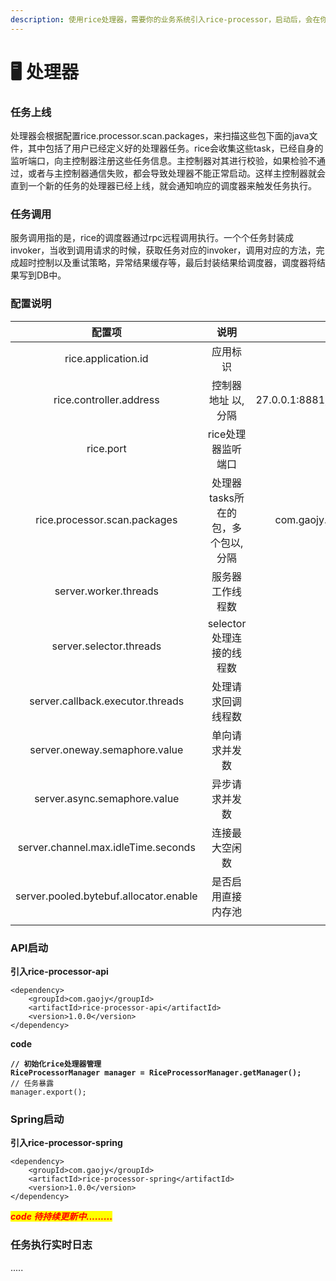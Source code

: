 ```yaml
---
description: 使用rice处理器，需要你的业务系统引入rice-processor，启动后，会在你的系统中新开一个rice端口，提供给rice调度器远程调用。
---
```


# 🖥 处理器

### 任务上线

处理器会根据配置rice.processor.scan.packages，来扫描这些包下面的java文件，其中包括了用户已经定义好的处理器任务。rice会收集这些task，已经自身的监听端口，向主控制器注册这些任务信息。主控制器对其进行校验，如果检验不通过，或者与主控制器通信失败，都会导致处理器不能正常启动。这样主控制器就会直到一个新的任务的处理器已经上线，就会通知响应的调度器来触发任务执行。

### 任务调用&#x20;

服务调用指的是，rice的调度器通过rpc远程调用执行。一个个任务封装成invoker，当收到调用请求的时候，获取任务对应的invoker，调用对应的方法，完成超时控制以及重试策略，异常结果缓存等，最后封装结果给调度器，调度器将结果写到DB中。

### 配置说明

|                   配置项                  |          说明          |                     示例                    |
| :------------------------------------: | :------------------: | :---------------------------------------: |
|           rice.application.id          |         应用标识         |                   10001                   |
|         rice.controller.address        |      控制器地址 以,分隔      | 27.0.0.1:8881,27.0.0.1:8882,27.0.0.1:8883 |
|                rice.port               |      rice处理器监听端口     |                    8888                   |
|      rice.processor.scan.packages      | 处理器tasks所在的包，多个包以,分隔 |    com.gaojy.rice.processor.api.invoker   |
|          server.worker.threads         |       服务器工作线程数       |                     16                    |
|         server.selector.threads        |   selector处理连接的线程数   |                     2                     |
|    server.callback.executor.threads    |       处理请求回调线程数      |                     4                     |
|      server.oneway.semaphore.value     |        单向请求并发数       |                    100                    |
|      server.async.semaphore.value      |        异步请求并发数       |                    100                    |
|   server.channel.max.idleTime.seconds  |        连接最大空闲数       |                    100                    |
| server.pooled.bytebuf.allocator.enable |       是否启用直接内存池      |                   false                   |
|                                        |                      |                                           |

### API启动

**引入rice-processor-api**

```
<dependency>
    <groupId>com.gaojy</groupId>
    <artifactId>rice-processor-api</artifactId>
    <version>1.0.0</version>
</dependency>
```

**code**

<pre><code><strong>// 初始化rice处理器管理
</strong><strong>RiceProcessorManager manager = RiceProcessorManager.getManager();
</strong>// 任务暴露
manager.export();</code></pre>

### Spring启动

**引入rice-processor-spring**

```
<dependency>
    <groupId>com.gaojy</groupId>
    <artifactId>rice-processor-spring</artifactId>
    <version>1.0.0</version>
</dependency>
```

_<mark style="color:red;">**code 待持续更新中.........**</mark>_

### 任务执行实时日志

.....
